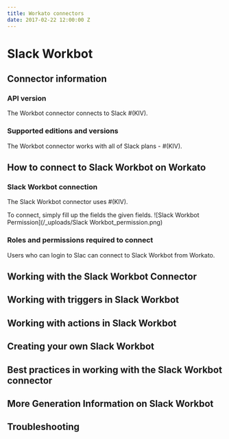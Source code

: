 ```yaml
---
title: Workato connectors
date: 2017-02-22 12:00:00 Z
---
```


# Slack Workbot

## Connector information

### API version
The Workbot connector connects to Slack #(KIV). 

### Supported editions and versions
The Workbot connector works with all of Slack plans - #(KIV).

## How to connect to Slack Workbot on Workato

### Slack Workbot connection
The Slack Workbot connector uses #(KIV).

To connect, simply fill up the fields the given fields. 
![Slack Workbot Permission](/_uploads/Slack Workbot_permission.png)
  

### Roles and permissions required to connect
Users who can login to Slac can connect to Slack Workbot from Workato. 

## Working with the Slack Workbot Connector

## Working with triggers in Slack Workbot

## Working with actions in Slack Workbot

## Creating your own Slack Workbot

## Best practices in working with the Slack Workbot connector

## More Generation Information on Slack Workbot

## Troubleshooting
